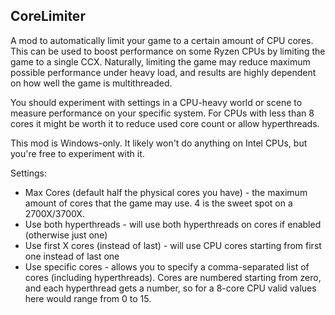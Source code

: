 ## CoreLimiter
A mod to automatically limit your game to a certain amount of CPU cores. This can be used to boost performance on some Ryzen CPUs by limiting the game to a single CCX.
Naturally, limiting the game may reduce maximum possible performance under heavy load, and results are highly dependent on how well the game is multithreaded.

You should experiment with settings in a CPU-heavy world or scene to measure performance on your specific system. For CPUs with less than 8 cores it might be worth it to reduce used core count or allow hyperthreads.

This mod is Windows-only. It likely won't do anything on Intel CPUs, but you're free to experiment with it.

Settings:
* Max Cores (default half the physical cores you have) - the maximum amount of cores that the game may use. 4 is the sweet spot on a 2700X/3700X.
* Use both hyperthreads - will use both hyperthreads on cores if enabled (otherwise just one)
* Use first X cores (instead of last) - will use CPU cores starting from first one instead of last one
* Use specific cores - allows you to specify a comma-separated list of cores (including hyperthreads). Cores are numbered starting from zero, and each hyperthread gets a number, so for a 8-core CPU valid values here would range from 0 to 15. 